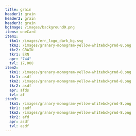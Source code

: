 ```yaml
---
title: grain
header1: grain
header2: grain
header3: grain
bgImage: /images/background9.png
items: oneCard
item1:
  tkn1: /images/ern_logo_dark_bg.svg
  tkn2: /images/granary-monogram-yellow-whitebckgrnd-8.png
  tkr2: GRAIN
  tkr1: ERN
  apr: "744"
  tvl: 17,000
item2:
  tkn1: /images/granary-monogram-yellow-whitebckgrnd-8.png
  tkr1: asdf
  tkn2: /images/granary-monogram-yellow-whitebckgrnd-8.png
  tkr2: asdf
  apr: afds
  tvl: af
item3:
  tkn1: /images/granary-monogram-yellow-whitebckgrnd-8.png
  tkr1: sadf
  tkn2: /images/granary-monogram-yellow-whitebckgrnd-8.png
  tkr2: afd
  apr: asdf
  tvl: asdf
---
```

